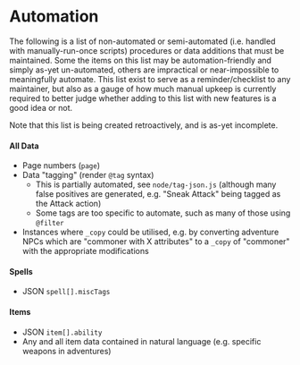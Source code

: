 # Automation

The following is a list of non-automated or semi-automated (i.e. handled with manually-run-once scripts) procedures or data additions that must be maintained. Some the items on this list may be automation-friendly and simply as-yet un-automated, others are impractical or near-impossible to meaningfully automate. This list exist to serve as a reminder/checklist to any maintainer, but also as a gauge of how much manual upkeep is currently required to better judge whether adding to this list with new features is a good idea or not.

Note that this list is being created retroactively, and is as-yet incomplete.

#### All Data

- Page numbers (`page`)
- Data "tagging" (render `@tag` syntax)
	- This is partially automated, see `node/tag-json.js` (although many false positives are generated, e.g. "Sneak Attack" being tagged as the Attack action)
	- Some tags are too specific to automate, such as many of those using `@filter`
- Instances where `_copy` could be utilised, e.g. by converting adventure NPCs which are "commoner with X attributes"  to a `_copy` of "commoner" with the appropriate modifications

#### Spells

- JSON `spell[].miscTags`

#### Items

- JSON `item[].ability`
- Any and all item data contained in natural language (e.g. specific weapons in adventures)


